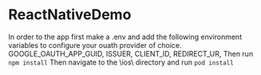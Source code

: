 # ReactNativeDemo
In order to the app first make a .env and add the following environment variables to configure your ouath provider of choice.
GOOGLE_OAUTH_APP_GUID,
ISSUER,
CLIENT_ID,
REDIRECT_UR,
Then run
`npm install`
Then navigate to the \ios\ directory and run
`pod install`
